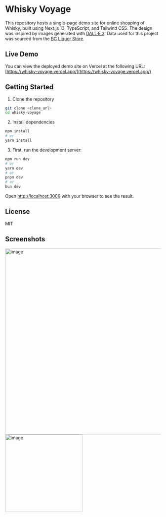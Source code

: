 # Whisky Voyage

This repository hosts a single-page demo site for online shopping of Whisky, built using Next.js 13, TypeScript, and Tailwind CSS. The design was inspired by images generated with [DALL·E 3](https://openai.com/dall-e-3). Data used for this project was sourced from the [BC Liquor Store](https://www.bcliquorstores.com/).

## Live Demo

You can view the deployed demo site on Vercel at the following URL:
[https://whisky-voyage.vercel.app/](https://whisky-voyage.vercel.app/)


## Getting Started

1. Clone the repository

```bash
git clone <clone_url>
cd whisky-voyage
```

2. Install dependencies
```bash
npm install
# or
yarn install
```

3. First, run the development server:

```bash
npm run dev
# or
yarn dev
# or
pnpm dev
# or
bun dev
```

Open [http://localhost:3000](http://localhost:3000) with your browser to see the result.


## License
MIT

## Screenshots
<img width="600" alt="image" src="https://github.com/uskayyyyy/whisky/assets/99148565/d0415b4a-7a80-4228-8963-af3202c28290">
<br>
<img width="250" alt="image" src="https://github.com/uskayyyyy/whisky/assets/99148565/a8cb2601-6585-47b2-970a-a20ead0b5091">